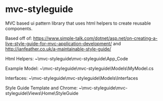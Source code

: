 # mvc-styleguide


MVC based ui pattern library that uses html helpers to create reusable components. 



Based off of:
https://www.simple-talk.com/dotnet/asp.net/on-creating-a-live-style-guide-for-mvc-application-development/
and http://ianfeather.co.uk/a-maintainable-style-guide/

Html Helpers:
~\mvc-styleguide\mvc-styleguide\App_Code

Example Model:
~\mvc-styleguide\mvc-styleguide\Models\MyModel.cs

Interfaces:
~\mvc-styleguide\mvc-styleguide\Models\Interfaces

Style Guide Template and Chrome:
~\mvc-styleguide\mvc-styleguide\Views\Home\StyleGuide




